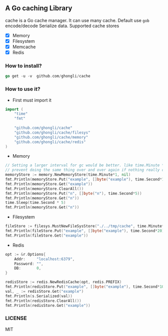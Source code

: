 ## A Go caching Library
cache is a Go cache manager. It can use many cache. Default use `gob` encode/decode Serialize data.
Supported cache stores
- [x] Memory
- [x] Filesystem
- [x] Memcache
- [x] Redis

### How to install?
```go
go get -u -v  github.com/ghongli/cache
```

### How to use it?
- First must import it
```go
import (
	"time"
	"fmt"
	
	"github.com/ghongli/cache"
	"github.com/ghongli/cache/filesys"
	"github.com/ghongli/cache/memory"
	"github.com/ghongli/cache/redis"
)
```

- Memory
```go
// Setting a larger interval for gc would be better. like time.Minute * 10
// prevent doing the same thing over and over again if nothing really changed
memoryStore := memory.NewMemoryStore(time.Minute*1, nil)
fmt.Println(memoryStore.Put("example", []byte("example"), time.Second*10))
fmt.Println(memoryStore.Get("example"))
fmt.Println(memoryStore.ClearAll())
fmt.Println(memoryStore.Put("n", []byte("n"), time.Second*5))
fmt.Println(memoryStore.Get("n"))
time.Sleep(time.Second * 5)
fmt.Println(memoryStore.Get("n"))
```

- Filesystem
```go
fileStore := filesys.MustNewFileSysStore("./../tmp/cache", time.Minute*5, nil)
fmt.Println(fileStore.Put("example", []byte("example"), time.Second*20))
fmt.Println(fileStore.Get("example"))
```

- Redis
```go
opt := &r.Options{
	Addr:     "localhost:6379",
	Password: "",
	DB:       0,
}

redisStore := redis.NewRedisCache(opt, redis.PREFIX)
fmt.Println(redisStore.Put("example", []byte("example"), time.Second*10))
val, _ := redisStore.Get("example")
fmt.Println(s.Serialized(val))
fmt.Println(redisStore.ClearAll())
fmt.Println(redisStore.Get("example"))
```

### LICENSE
MIT